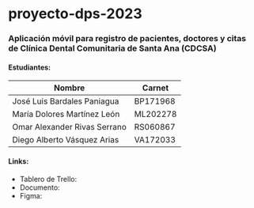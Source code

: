 # proyecto-dps-2023

### Aplicación móvil para registro de pacientes, doctores y citas de Clínica Dental Comunitaria de Santa Ana (CDCSA)

#### Estudiantes:

| Nombre  | Carnet |
| ------------- | ------------- |
| José Luis Bardales Paniagua  | BP171968 |
| María Dolores Martínez León | ML202278 |
| Omar Alexander Rivas Serrano | RS060867 |
| Diego Alberto Vásquez Arias | VA172033 |

#### Links:

* Tablero de Trello:
* Documento:
* Figma:
